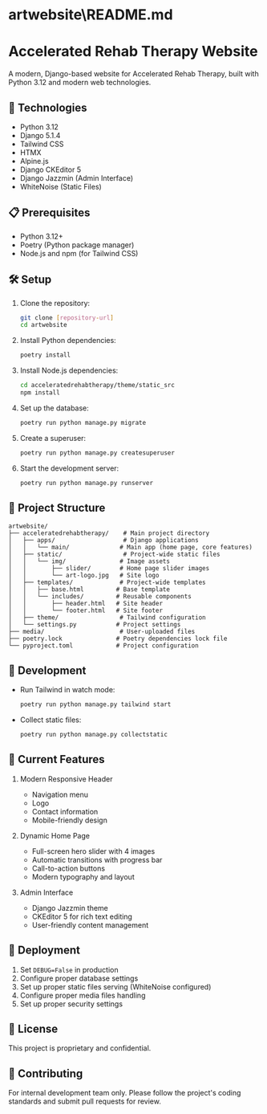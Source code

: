 # artwebsite\README.md

# Accelerated Rehab Therapy Website

A modern, Django-based website for Accelerated Rehab Therapy, built with Python 3.12 and modern web technologies.

## 🚀 Technologies

- Python 3.12
- Django 5.1.4
- Tailwind CSS
- HTMX
- Alpine.js
- Django CKEditor 5
- Django Jazzmin (Admin Interface)
- WhiteNoise (Static Files)

## 📋 Prerequisites

- Python 3.12+
- Poetry (Python package manager)
- Node.js and npm (for Tailwind CSS)

## 🛠️ Setup

1. Clone the repository:
   ```bash
   git clone [repository-url]
   cd artwebsite
   ```

2. Install Python dependencies:
   ```bash
   poetry install
   ```

3. Install Node.js dependencies:
   ```bash
   cd acceleratedrehabtherapy/theme/static_src
   npm install
   ```

4. Set up the database:
   ```bash
   poetry run python manage.py migrate
   ```

5. Create a superuser:
   ```bash
   poetry run python manage.py createsuperuser
   ```

6. Start the development server:
   ```bash
   poetry run python manage.py runserver
   ```

## 📁 Project Structure

```
artwebsite/
├── acceleratedrehabtherapy/    # Main project directory
│   ├── apps/                   # Django applications
│   │   └── main/              # Main app (home page, core features)
│   ├── static/                 # Project-wide static files
│   │   └── img/               # Image assets
│   │       ├── slider/        # Home page slider images
│   │       └── art-logo.jpg   # Site logo
│   ├── templates/             # Project-wide templates
│   │   ├── base.html         # Base template
│   │   └── includes/         # Reusable components
│   │       ├── header.html   # Site header
│   │       └── footer.html   # Site footer
│   ├── theme/                 # Tailwind configuration
│   └── settings.py           # Project settings
├── media/                     # User-uploaded files
├── poetry.lock               # Poetry dependencies lock file
└── pyproject.toml            # Project configuration
```

## 🔧 Development

- Run Tailwind in watch mode:
  ```bash
  poetry run python manage.py tailwind start
  ```

- Collect static files:
  ```bash
  poetry run python manage.py collectstatic
  ```

## 🎯 Current Features

1. Modern Responsive Header
   - Navigation menu
   - Logo
   - Contact information
   - Mobile-friendly design

2. Dynamic Home Page
   - Full-screen hero slider with 4 images
   - Automatic transitions with progress bar
   - Call-to-action buttons
   - Modern typography and layout

3. Admin Interface
   - Django Jazzmin theme
   - CKEditor 5 for rich text editing
   - User-friendly content management

## 🚀 Deployment

1. Set `DEBUG=False` in production
2. Configure proper database settings
3. Set up proper static files serving (WhiteNoise configured)
4. Configure proper media files handling
5. Set up proper security settings

## 📝 License

This project is proprietary and confidential.

## 🤝 Contributing

For internal development team only. Please follow the project's coding standards and submit pull requests for review.
